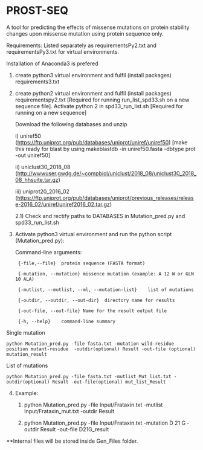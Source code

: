 # PROST-SEQ
A tool for predicting the effects of missense mutations on protein stability changes upon missense mutation using protein sequence only.

Requirements: Listed separately as requirementsPy2.txt and requirementsPy3.txt for virtual environments.

Installation of Anaconda3 is prefered

 1) create python3 virtual environment and fulfil (install packages) requirements3.txt

 2) create python2 virtual environment and fulfil (install packages) requirementspy2.txt [Required for running run_list_spd33.sh on a new sequence file]. Activate python 2  in spd33_run_list.sh
[Required for running on a new sequence] 

	Download the following databases and unzip

 	i) uniref50 (https://ftp.uniprot.org/pub/databases/uniprot/uniref/uniref50) [make this ready for blast by using makeblastdb -in uniref50.fasta -dbtype prot -out uniref50]

 	ii) uniclust30_2018_08 (http://wwwuser.gwdg.de/~compbiol/uniclust/2018_08/uniclust30_2018_08_hhsuite.tar.gz)

 	iii) uniprot20_2016_02 (https://ftp.uniprot.org/pub/databases/uniprot/previous_releases/release-2016_02/uniref/uniref2016_02.tar.gz)

	2.1) Check and rectify paths to DATABASES in Mutation_pred.py and spd33_run_list.sh

3) Activate python3 virtual environment and run the python script (Mutation_pred.py):

	Command-line arguments:

		{-file,--file}	protein sequence (FASTA format)

		{-mutation, --mutation}	missence mutation (example: A 12 W or GLN 10 ALA)

		{-mutlist, --mutlist, --ml, --mutation-list}	list of mutations

		{-outdir, --outdir, --out-dir}	directory name for results

		{-out-file, --out-file} Name for the result output file

		{-h, --help}	command-line summary
Single mutation

	python Mutation_pred.py -file fasta.txt -mutation wild-residue position mutant-residue  -outdir(optional) Result -out-file (optional) mutation_result

List of mutations

	python Mutation_pred.py -file fasta.txt -mutlist Mut_list.txt -outdir(optional) Result -out-file(optional) mut_list_Result

4) Example:

	1) python Mutation_pred.py -file Input/Frataxin.txt -mutlist Input/Frataxin_mut.txt -outdir Result
	
	2) python Mutation_pred.py -file Input/Frataxin.txt -mutation D 21 G  -outdir Result -out-file D21G_result


**Internal files will be stored inside Gen_Files folder.
